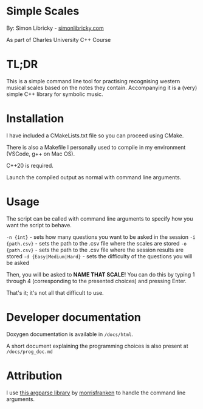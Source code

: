 # Simple Scales
By: Simon Libricky - [simonlibricky.com](www.simonlibricky.com)

As part of Charles University C++ Course

# TL;DR

This is a simple command line tool for practising recognising western musical scales based on the notes they contain. Accompanying it is a (very) simple C++ library for symbolic music.

# Installation

I have included a CMakeLists.txt file so you can proceed using CMake.

There is also a Makefile I personally used to compile in my environment (VSCode, g++ on Mac OS).

C++20 is required.

Launch the compiled output as normal with command line arguments.

# Usage

The script can be called with command line arguments to specify how you want the script to behave.

```-n {int}``` - sets how many questions you want to be asked in the session
```-i {path.csv}``` - sets the path to the .csv file where the scales are stored
```-o {path.csv}``` - sets the path to the .csv file where the session results are stored
```-d {Easy|Medium|Hard}``` - sets the difficulty of the questions you will be asked

Then, you will be asked to **NAME THAT SCALE!** You can do this by typing 1 through 4 (corresponding to the presented choices) and pressing Enter.

That's it; it's not all that difficult to use.

# Developer documentation

Doxygen documentation is available in ```/docs/html```.

A short document explaining the programming choices is also present at ```/docs/prog_doc.md```

# Attribution

I use [this argparse library](https://github.com/morrisfranken/argparse) by [morrisfranken](https://github.com/morrisfranken) to handle the command line arguments.